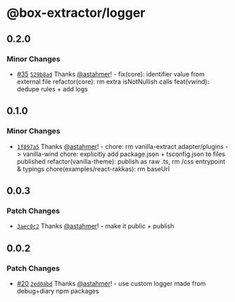 # @box-extractor/logger

## 0.2.0

### Minor Changes

-   [#35](https://github.com/astahmer/box-extractor/pull/35) [`529b8ad`](https://github.com/astahmer/box-extractor/commit/529b8adad1272da480b97cbb45319f3b6dec7960) Thanks [@astahmer](https://github.com/astahmer)! - fix(core): identifier value from external file
    refactor(core): rm extra isNotNullish calls
    feat(vwind): dedupe rules + add logs

## 0.1.0

### Minor Changes

-   [`1f897a5`](https://github.com/astahmer/box-extractor/commit/1f897a5463ade29e8680fecaff4c0eee2823a739) Thanks [@astahmer](https://github.com/astahmer)! - chore: rm vanilla-extract adapter/plugins -> vanilla-wind
    chore: explicitly add package.json + tsconfig.json to files published
    refactor(vanilla-theme): publish as raw .ts, rm /css entrypoint & typings
    chore(examples/react-rakkas): rm baseUrl

## 0.0.3

### Patch Changes

-   [`3aec0c2`](https://github.com/astahmer/box-extractor/commit/3aec0c2923078f674bb3c246afa2b511dc15df77) Thanks [@astahmer](https://github.com/astahmer)! - make it public + publish

## 0.0.2

### Patch Changes

-   [#20](https://github.com/astahmer/box-extractor/pull/20) [`2ed0abd`](https://github.com/astahmer/box-extractor/commit/2ed0abd950e163588568ec954e83710ebb89cff2) Thanks [@astahmer](https://github.com/astahmer)! - use custom logger made from debug+diary npm packages
